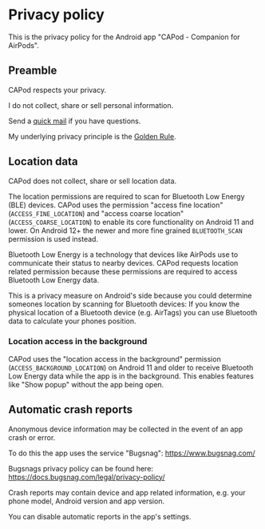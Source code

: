 # Privacy policy
This is the privacy policy for the Android app "CAPod - Companion for AirPods".

## Preamble
CAPod respects your privacy.

I do not collect, share or sell personal information.

Send a [quick mail](mailto:support@darken.eu) if you have questions.

My underlying privacy principle is the [Golden Rule](https://en.wikipedia.org/wiki/Golden_Rule).

## Location data

CAPod does not collect, share or sell location data.

The location permissions are required to scan for Bluetooth Low Energy (BLE) devices.
CAPod uses the permission "access fine location" (`ACCESS_FINE_LOCATION`) and "access coarse location" (`ACCESS_COARSE_LOCATION`) to enable its core functionality on Android 11 and lower.
On Android 12+ the newer and more fine grained `BLUETOOTH_SCAN` permission is used instead.

Bluetooth Low Energy is a technology that devices like AirPods use to communicate their status to nearby devices.
CAPod requests location related permission because these permissions are required to access Bluetooth Low Energy data.

This is a privacy measure on Android's side because you could determine someones location by scanning for Bluetooth devices:
If you know the physical location of a Bluetooth device (e.g. AirTags) you can use Bluetooth data to calculate your phones position.

### Location access in the background

CAPod uses the "location access in the background" permission (`ACCESS_BACKGROUND_LOCATION`) on Android 11 and older to receive Bluetooth Low Energy data while the app is in the background. This enables features like "Show popup" without the app being open.

## Automatic crash reports

Anonymous device information may be collected in the event of an app crash or error.

To do this the app uses the service "Bugsnag":
https://www.bugsnag.com/

Bugsnags privacy policy can be found here:
https://docs.bugsnag.com/legal/privacy-policy/

Crash reports may contain device and app related information, e.g. your phone model, Android version and app version.

You can disable automatic reports in the app's settings.
